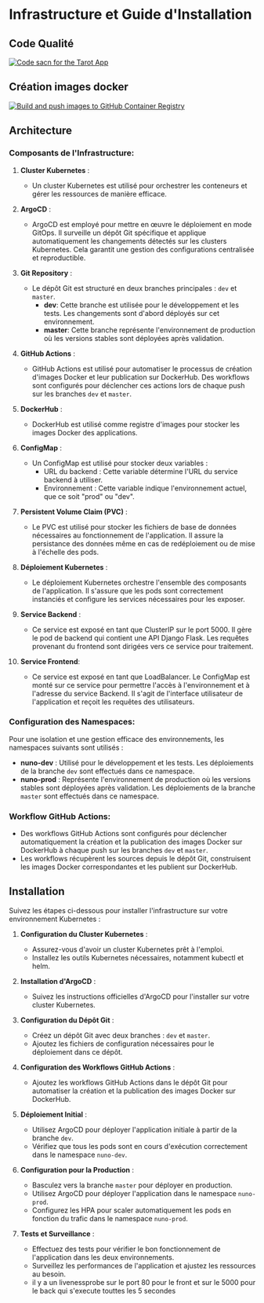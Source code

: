 
# Infrastructure et Guide d'Installation

## Code Qualité
[![Code sacn for the Tarot App](https://github.com/NunoMars/tp/actions/workflows/code-quality.yml/badge.svg)](https://github.com/NunoMars/tp/actions/workflows/code-quality.yml)

## Création images docker
[![Build and push images to GitHub Container Registry](https://github.com/NunoMars/tp/actions/workflows/build-and-push-images.yml/badge.svg)](https://github.com/NunoMars/tp/actions/workflows/build-and-push-images.yml)

## Architecture

### Composants de l'Infrastructure:

1. **Cluster Kubernetes** :
   - Un cluster Kubernetes est utilisé pour orchestrer les conteneurs et gérer les ressources de manière efficace.

2. **ArgoCD** :
   - ArgoCD est employé pour mettre en œuvre le déploiement en mode GitOps. Il surveille un dépôt Git spécifique et applique automatiquement les changements détectés sur les clusters Kubernetes. Cela garantit une gestion des configurations centralisée et reproductible.

3. **Git Repository** :
   - Le dépôt Git est structuré en deux branches principales : `dev` et `master`.
     - **dev**: Cette branche est utilisée pour le développement et les tests. Les changements sont d'abord déployés sur cet environnement.
     - **master**: Cette branche représente l'environnement de production où les versions stables sont déployées après validation.

4. **GitHub Actions** :
   - GitHub Actions est utilisé pour automatiser le processus de création d'images Docker et leur publication sur DockerHub. Des workflows sont configurés pour déclencher ces actions lors de chaque push sur les branches `dev` et `master`.

5. **DockerHub** :
   - DockerHub est utilisé comme registre d'images pour stocker les images Docker des applications.

6. **ConfigMap** :
   - Un ConfigMap est utilisé pour stocker deux variables :
     - URL du backend : Cette variable détermine l'URL du service backend à utiliser.
     - Environnement : Cette variable indique l'environnement actuel, que ce soit "prod" ou "dev".

7. **Persistent Volume Claim (PVC)** :
   - Le PVC est utilisé pour stocker les fichiers de base de données nécessaires au fonctionnement de l'application. Il assure la persistance des données même en cas de redéploiement ou de mise à l'échelle des pods.

8. **Déploiement Kubernetes** :
   - Le déploiement Kubernetes orchestre l'ensemble des composants de l'application. Il s'assure que les pods sont correctement instanciés et configure les services nécessaires pour les exposer.

9. **Service Backend** :
   - Ce service est exposé en tant que ClusterIP sur le port 5000. Il gère le pod de backend qui contient une API Django Flask. Les requêtes provenant du frontend sont dirigées vers ce service pour traitement.

10. **Service Frontend**:
    - Ce service est exposé en tant que LoadBalancer. Le ConfigMap est monté sur ce service pour permettre l'accès à l'environnement et à l'adresse du service Backend. Il s'agit de l'interface utilisateur de l'application et reçoit les requêtes des utilisateurs.

### Configuration des Namespaces:

Pour une isolation et une gestion efficace des environnements, les namespaces suivants sont utilisés :

- **nuno-dev** : Utilisé pour le développement et les tests. Les déploiements de la branche `dev` sont effectués dans ce namespace.
- **nuno-prod** : Représente l'environnement de production où les versions stables sont déployées après validation. Les déploiements de la branche `master` sont effectués dans ce namespace.

### Workflow GitHub Actions:

- Des workflows GitHub Actions sont configurés pour déclencher automatiquement la création et la publication des images Docker sur DockerHub à chaque push sur les branches `dev` et `master`.
- Les workflows récupèrent les sources depuis le dépôt Git, construisent les images Docker correspondantes et les publient sur DockerHub.

## Installation

Suivez les étapes ci-dessous pour installer l'infrastructure sur votre environnement Kubernetes :

1. **Configuration du Cluster Kubernetes** :
   - Assurez-vous d'avoir un cluster Kubernetes prêt à l'emploi.
   - Installez les outils Kubernetes nécessaires, notamment kubectl et helm.

2. **Installation d'ArgoCD** :
   - Suivez les instructions officielles d'ArgoCD pour l'installer sur votre cluster Kubernetes.

3. **Configuration du Dépôt Git** :
   - Créez un dépôt Git avec deux branches : `dev` et `master`.
   - Ajoutez les fichiers de configuration nécessaires pour le déploiement dans ce dépôt.

4. **Configuration des Workflows GitHub Actions** :
   - Ajoutez les workflows GitHub Actions dans le dépôt Git pour automatiser la création et la publication des images Docker sur DockerHub.

5. **Déploiement Initial** :
   - Utilisez ArgoCD pour déployer l'application initiale à partir de la branche `dev`.
   - Vérifiez que tous les pods sont en cours d'exécution correctement dans le namespace `nuno-dev`.

6. **Configuration pour la Production** :
   - Basculez vers la branche `master` pour déployer en production.
   - Utilisez ArgoCD pour déployer l'application dans le namespace `nuno-prod`.
   - Configurez les HPA pour scaler automatiquement les pods en fonction du trafic dans le namespace `nuno-prod`.

7. **Tests et Surveillance** :
   - Effectuez des tests pour vérifier le bon fonctionnement de l'application dans les deux environnements.
   - Surveillez les performances de l'application et ajustez les ressources au besoin.
   - il y a un livenessprobe sur le port 80 pour le front et sur le 5000 pour le back qui s'execute touttes les 5 secondes
